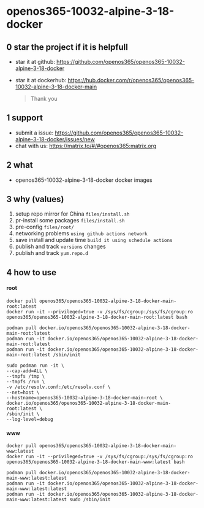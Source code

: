 # openos365-10032-alpine-3-18-docker

## 0 star the project if it is helpfull

* star it at github: https://github.com/openos365/openos365-10032-alpine-3-18-docker
* star it at dockerhub: https://hub.docker.com/r/openos365/openos365-10032-alpine-3-18-docker-main

  > Thank you

## 1 support

* submit a issue: https://github.com/openos365/openos365-10032-alpine-3-18-docker/issues/new
* chat with us: https://matrix.to/#/#openos365:matrix.org

## 2 what

* openos365-10032-alpine-3-18-docker docker images
  
## 3 why (values)

1. setup repo mirror for China `files/install.sh`
1. pr-install some packages `files/install.sh`
1. pre-config `files/root/`
1. networking problems `using github actions network`
1. save install and update time `build it using schedule actions`
1. publish and track `versions` changes
1. publish and track `yum.repo.d`

## 4 how to use

#### root
```
docker pull openos365/openos365-10032-alpine-3-18-docker-main-root:latest
docker run -it --privileged=true -v /sys/fs/cgroup:/sys/fs/cgroup:ro openos365/openos365-10032-alpine-3-18-docker-main-root:latest bash

podman pull docker.io/openos365/openos365-10032-alpine-3-18-docker-main-root:latest
podman run -it docker.io/openos365/openos365-10032-alpine-3-18-docker-main-root:latest
podman run -it docker.io/openos365/openos365-10032-alpine-3-18-docker-main-root:latest /sbin/init

sudo podman run -it \
--cap-add=ALL \
--tmpfs /tmp \
--tmpfs /run \
-v /etc/resolv.conf:/etc/resolv.conf \
--net=host \
--hostname=openos365-10032-alpine-3-18-docker-main-root \
docker.io/openos365/openos365-10032-alpine-3-18-docker-main-root:latest \
/sbin/init \
--log-level=debug

```
#### www

```
docker pull openos365/openos365-10032-alpine-3-18-docker-main-www:latest
docker run -it --privileged=true -v /sys/fs/cgroup:/sys/fs/cgroup:ro openos365/openos365-10032-alpine-3-18-docker-main-www:latest bash

podman pull docker.io/openos365/openos365-10032-alpine-3-18-docker-main-www:latest:latest
podman run -it docker.io/openos365/openos365-10032-alpine-3-18-docker-main-www:latest:latest
podman run -it docker.io/openos365/openos365-10032-alpine-3-18-docker-main-www:latest:latest sudo /sbin/init
```
